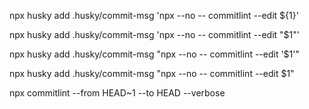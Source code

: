 <!-- Enable commitlint -->

npx husky add .husky/commit-msg 'npx --no -- commitlint --edit ${1}'

<!-- If it didn't work, try: -->

npx husky add .husky/commit-msg 'npx --no -- commitlint --edit "$1"'

<!-- or -->

npx husky add .husky/commit-msg \"npx --no -- commitlint --edit '$1'\"

<!-- or -->

npx husky add .husky/commit-msg "npx --no -- commitlint --edit $1"

<!-- test last commit with commitlint -->

npx commitlint --from HEAD~1 --to HEAD --verbose

